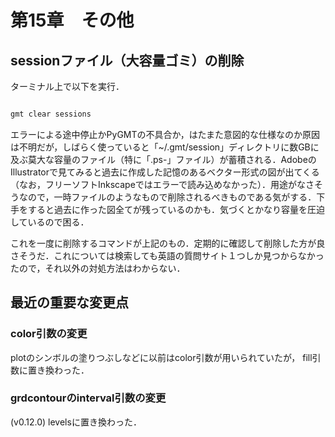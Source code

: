 # 第15章　その他
## sessionファイル（大容量ゴミ）の削除
ターミナル上で以下を実行．
```python

gmt clear sessions
```


エラーによる途中停止かPyGMTの不具合か，はたまた意図的な仕様なのか原因は不明だが，しばらく使っていると「~/.gmt/session」ディレクトリに数GBに及ぶ莫大な容量のファイル（特に「.ps-」ファイル）が蓄積される．AdobeのIllustratorで見てみると過去に作成した記憶のあるベクター形式の図が出てくる（なお，フリーソフトInkscapeではエラーで読み込めなかった）．用途がなさそうなので，一時ファイルのようなもので削除されるべきものである気がする．下手をすると過去に作った図全てが残っているのかも．気づくとかなり容量を圧迫しているので困る．

これを一度に削除するコマンドが上記のもの．定期的に確認して削除した方が良さそうだ．これについては検索しても英語の質問サイト１つしか見つからなかったので，それ以外の対処方法はわからない．

## 最近の重要な変更点
### color引数の変更
plotのシンボルの塗りつぶしなどに以前はcolor引数が用いられていたが，
fill引数に置き換わった．
<!-- ---------------------------------- -->
### grdcontourのinterval引数の変更
<!-- ---------------------------------- -->
(v0.12.0)
levelsに置き換わった．



